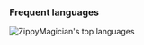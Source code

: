 ### Frequent languages
![ZippyMagician's top languages](https://github-readme-stats.vercel.app/api/top-langs/?username=ZippyMagician&layout=compact&exclude_repo=Pixel,Pixel-Docs&theme=dark)
